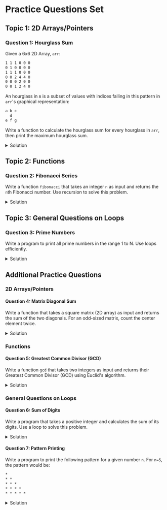 # Practice Questions Set

## Topic 1: 2D Arrays/Pointers

### Question 1: Hourglass Sum

Given a 6x6 2D Array, `arr`:

```txt
1 1 1 0 0 0
0 1 0 0 0 0
1 1 1 0 0 0
0 0 2 4 4 0
0 0 0 2 0 0
0 0 1 2 4 0
```

An hourglass in `A` is a subset of values with indices falling in this pattern in `arr`'s graphical representation:

```txt
a b c
  d
e f g
```

Write a function to calculate the hourglass sum for every hourglass in `arr`, then print the maximum hourglass sum.

<details>
<summary>Solution</summary>

```cpp
#include <iostream>
#include <limits.h> // For INT_MIN

#define ROW 6
#define COL 6

// Function to find maximum hourglass sum
int findMaxHourglassSum(int arr[ROW][COL]) {
    int max_sum = INT_MIN;
    for (int i = 0; i < ROW - 2; i++) {
        for (int j = 0; j < COL - 2; j++) {
            int sum = (arr[i][j] + arr[i][j+1] + arr[i][j+2]) +
                      (arr[i+1][j+1]) +
                      (arr[i+2][j] + arr[i+2][j+1] + arr[i+2][j+2]);
            max_sum = sum > max_sum ? sum : max_sum;
        }
    }
    return max_sum;
}
```

</details>

## Topic 2: Functions

### Question 2: Fibonacci Series

Write a function `fibonacci` that takes an integer `n` as input and returns the `n`th Fibonacci number. Use recursion to solve this problem.

<details>
<summary>Solution</summary>

```cpp
#include <iostream>

int fibonacci(int n) {
    if (n <= 1)
        return n;
    return fibonacci(n-1) + fibonacci(n-2);
}
```

</details>

## Topic 3: General Questions on Loops

### Question 3: Prime Numbers

Write a program to print all prime numbers in the range 1 to N. Use loops efficiently.

<details>
<summary>Solution</summary>

```cpp
#include <iostream>

void printPrimes(int N) {
    int i, j, isPrime;
    for (i = 2; i <= N; i++) {
        isPrime = 1;
        for (j = 2; j * j <= i; j++) {
            if (i % j == 0) {
                isPrime = 0;
                break;
            }
        }
        if (isPrime)
            cout << i << " ";
    }
}
```

</details>

## Additional Practice Questions

### 2D Arrays/Pointers

#### Question 4: Matrix Diagonal Sum

Write a function that takes a square matrix (2D array) as input and returns the sum of the two diagonals. For an odd-sized matrix, count the center element twice.

<details>
<summary>Solution</summary>

```cpp
#include <iostream>

int diagonalSum(int** matrix, int n) {
    int sum = 0;
    for (int i = 0; i < n; i++) {
        sum += matrix[i][i]; // Primary diagonal
        sum += matrix[i][n-i-1]; // Secondary diagonal
    }
    if (n % 2 == 1) {
        sum -= matrix[n/2][n/2]; // Subtract the center element once if n is odd
    }
    return sum;
}
```

</details>

### Functions

#### Question 5: Greatest Common Divisor (GCD)

Write a function `gcd` that takes two integers as input and returns their Greatest Common Divisor (GCD) using Euclid's algorithm.

<details>
<summary>Solution</summary>

```cpp
#include <iostream>

int gcd(int a, int b) {
    if (b == 0)
        return a;
    return gcd(b, a % b);
}
```

</details>

### General Questions on Loops

#### Question 6: Sum of Digits

Write a program that takes a positive integer and calculates the sum of its digits. Use a loop to solve this problem.

<details>
<summary>Solution</summary>

```cpp
#include <iostream>

int sumOfDigits(int n) {
    int sum = 0;
    while (n != 0) {
        sum += n % 10;
        n /= 10;
    }
    return sum;
}
```

</details>

#### Question 7: Pattern Printing

Write a program to print the following pattern for a given number `n`. For `n=5`, the pattern would be:

```txt
*
* *
* * *
* * * *
* * * * *
```

<details>
<summary>Solution</summary>

```cpp
#include <stdio.h>

void printPattern(int n) {
    for (int i = 1; i <= n; i++) {
        for (int j = 1; j <= i; j++) {
            cout << "* ";
        }
        cout << "\n";
    }
}
```

</details>

